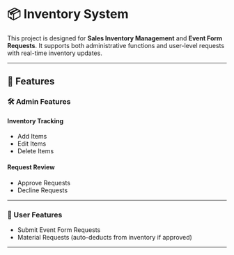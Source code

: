 # 📦 Inventory System

This project is designed for **Sales Inventory Management** and **Event Form Requests**. It supports both administrative functions and user-level requests with real-time inventory updates.

---

## 🔧 Features

### 🛠️ Admin Features

#### Inventory Tracking
- Add Items  
- Edit Items  
- Delete Items  

#### Request Review
- Approve Requests  
- Decline Requests  

---

### 👤 User Features

- Submit Event Form Requests  
- Material Requests (auto-deducts from inventory if approved)

---



